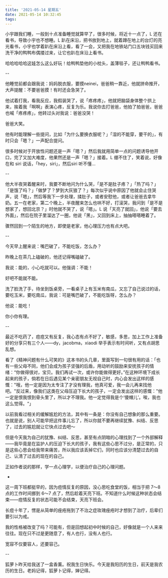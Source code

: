 ```yaml
---
title: '2021-05-14 星期五'
date: 2021-05-14 10:32:45
tags:
---
```


小宇跟我们睡，一般到十点准备睡觉就算早了，很多时候，将近十一点了，L 还在看书，导致小宇也不想睡。L 趴在床沿，把书放到地上，就着蹲在地上的台灯的亮光看书，小宇也学着趴在床沿上看，看了一会，又把我在地铁站门口五块钱买回来洗干净的鸭鸭布偶搂过来，让它也趴在床沿上看书。

哈哈哈哈哈这娃怎么这么好玩！给鸭鸭垫他的小枕头，盖薄毯子，还让鸭鸭看书。

--

他睡觉前都会跟我说：妈妈脱衣服，要摸neinei，爸爸稍一靠近，他就拼命推开，大声提醒：不要爸爸摸！有时还会急哭了。

他试着打我，看我反应，我假装哭了，说「疼疼疼」，他就把脑袋身体整个拱上来，挨着我「啊啊」表演心疼，反复为乐。我说你去打爸爸，他拍了拍爸爸，爸爸也喊「疼疼疼」，他转过头对我说：爸爸没哭！

爸爸大笑。

他有时能理解一些提问，比如「为什么要换衣服呢？」「湿的不能穿，要干的」，有时只会「嗯？」一声配合提问。

很多时候对于开放性问题还是一声「嗯？」然后我就用简单一点的问题诱导他开口，完了又加大难度，他果然还是一声「嗯？」接着。L 绷不住了，笑着说，好像在和 siri 说话，「hey，siri」，然后siri 听不懂...

--

他大半夜哭着醒来时，我要不断地问为什么哭，「是不是肚子疼？」「热了吗？」「是饿了吗？」「做梦了？梦到大灰狼了？」每次似乎说中原因了他就会止住哭声，说「嗯」，然后等我下一步处理，揉肚子，或者安慰他，或者让爸爸去拿牛奶。五一在老家，第二个晚上，半夜醒来怎么也哄不好，打滚哭，我问到「是不是想家了，想回北京？」时他就不哭了，说「嗯」。L 说「天亮了就回」，他说「要去外面」，然后在院子里溜达了一圈，他说「黑」，又回到床上，抽抽嗒嗒睡着了。

骤然回到一个陌生的地方，即使是老家，他心理压力也有点大吧。

--

今天早上醒来说：嘴巴破了，不能吃饭，怎么办？

昨晚上在茶几上磕破的，他还记得嘴磕破了。

我说：能的，小心吃就可以。他强调：不能！

好吧不能就不能。

洗了脸洗了手，待坐到饭桌旁，一看桌子上有玉米有南瓜，又忘了自己说过的话，要吃玉米，要吃南瓜，我说：可是嘴巴破了，不能吃饭呀，怎么办？

他说：能吃！

你小你有理。

--

最近不吃药了，痘痘又有反复，我心态有点不好了，敏感，多思，加上工作上准备好的分享只有三个人——dy，jacobma，xiaodi 举手表示有时间听，又有点胡思乱想。

看了《精神问题有什么可笑的》这本书的头几章，里面写到一句很有用的话：「也有一些父母不同，他们会成为孩子坚强的后盾，用动听的鼓励来安抚孩子的情绪：“你做得很对，宝贝。我们再试一次，或许你能做得更好。”在这种环境下成长起来的孩子，倘若在日后遇见某个亲密朋友无视自己时，内心会发出这样的感慨："哦，他一定是因为太专注了才没有理我，他真可爱，我一会儿再来找他吧。"反过来，像我们这类在父母压迫下长大的孩子，一定会发出这样的感慨："他一定是恨我恨到骨头里了，所以才不理我。他一定觉得我是个‘傻帽儿’。唉，我也这么觉得。“」

以前我看过相关的缓解尴尬的方法，其中有一条是：你没有自己想象的那么重要。也就是说，别人可能早把这件事儿忘了，所以你就不要再继续犹豫、纠结、反思了，过去的尴尬就让它快点过去吧～

但是今天我为自己的犹豫、纠结、反思，甚至有点阴暗的心理找到了一个外部解释——我毕竟是在监护人的压迫下长大的孩子，我有这些心思不过分，是正常的，只是这些心思会给我带来痛苦，所以我应该丢掉它们，同时也应该分清楚过去的自己、认清了过去的现在的自己。

正如作者说的那样，学一点心理学，以便治疗自己的心理问题。

-

这一周下班都挺早的，因为痘情反复的原因，没心思吃食堂的饭，相当于把 7～8 点的工作时间挪到 6～7 点了，然后趁着天亮下班。不知道什么时候这种状态会结束——痘情反复的状态可能不会结束，天亮下班会。

长痘十年了，愣是从简单的痤疮拖到了不治之症玫瑰痤疮时才想到了治疗，后辈们要引以为戒。

我的性格被改变了吗？可能有，但是回想起初中时候的自己，好像就是一个人来来往往。现在只不过是更随意了，有人也行，没有人也行。

宽容不仅要容人，还要容己。

--

狐萝卜昨天给我送了一盒香薰。祝我生日快乐。今天是我阳历的生日，前天是我农历的生日。老妈记得，狐萝卜记得，婵记得。






